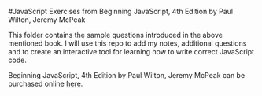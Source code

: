 #JavaScript Exercises from Beginning JavaScript, 4th Edition
by Paul Wilton, Jeremy McPeak

This folder contains the sample questions introduced in the above mentioned book. I will use this repo to add my notes, additional questions and to create an interactive tool for learning how to write correct JavaScript code.

Beginning JavaScript, 4th Edition by Paul Wilton, Jeremy McPeak can be purchased online [here](http://www.wrox.com/WileyCDA/WroxTitle/Beginning-JavaScript-4th-Edition.productCd-0470525932.html).
